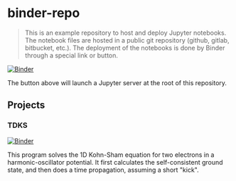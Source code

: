 # binder-repo

> This is an example repository to host and deploy Jupyter notebooks. 
> The notebook files are hosted in a public git repository (github, gitlab, bitbucket, etc.).
> The deployment of the notebooks is done by Binder through a special link or button.

[![Binder](https://mybinder.org/badge_logo.svg)](https://mybinder.org/v2/gh/maxb2/binder-repo/HEAD)

The button above will launch a Jupyter server at the root of this repository.

## Projects

### TDKS

[![Binder](https://mybinder.org/badge_logo.svg)](https://mybinder.org/v2/gh/maxb2/binder-repo/HEAD?filepath=tdks%2Ftdks.ipynb)

This program solves the 1D Kohn-Sham equation for two electrons in a harmonic-oscillator potential. It first calculates the self-consistent ground state, and then does a time propagation, assuming a short "kick".
